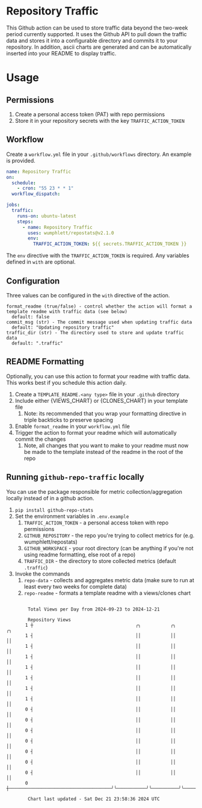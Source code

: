 # Repository Traffic

This Github action can be used to store traffic data beyond the two-week period currently supported.
It uses the Github API to pull down the traffic data and stores it into a configurable directory and commits it to your 
repository. In addition, ascii charts are generated and can be automatically inserted into your README to display traffic.

# Usage
## Permissions
1. Create a personal access token (PAT) with repo permissions
2. Store it in your repository secrets with the key `TRAFFIC_ACTION_TOKEN`

## Workflow
Create a `workflow.yml` file in your `.github/workflows` directory. An example is provided.

```yaml
name: Repository Traffic
on:
  schedule:
    - cron: "55 23 * * 1"
  workflow_dispatch:

jobs:
  traffic:
    runs-on: ubuntu-latest
    steps:
      - name: Repository Traffic
        uses: wumphlett/repostats@v2.1.0
        env:
          TRAFFIC_ACTION_TOKEN: ${{ secrets.TRAFFIC_ACTION_TOKEN }}
```
The `env` directive with the `TRAFFIC_ACTION_TOKEN` is required. Any variables defined in `with` are optional.

## Configuration
Three values can be configured in the `with` directive of the action.
```
format_readme (true/false) - control whether the action will format a template readme with traffic data (see below)
  default: false
commit_msg (str) - The commit message used when updating traffic data
  default: "Updating repository traffic"
traffic_dir (str) - The directory used to store and update traffic data
  default: ".traffic"
```

## README Formatting
Optionally, you can use this action to format your readme with traffic data. This works best if you schedule this action
daily.

1. Create a `TEMPLATE_README.<any type>` file in your `.github` directory
2. Include either {VIEWS_CHART} or {CLONES_CHART} in your template file
   1. Note: its recommended that you wrap your formatting directive in triple backticks to preserve spacing
3. Enable `format_readme` in your `workflow.yml` file
4. Trigger the action to format your readme which will automatically commit the changes
   1. Note, all changes that you want to make to your readme must now be made to the template instead of the readme in the root of the repo

## Running `github-repo-traffic` locally
You can use the package responsible for metric collection/aggregation locally instead of in a github action.

1. `pip install github-repo-stats`
2. Set the environment variables in `.env.example`
   1. `TRAFFIC_ACTION_TOKEN` - a personal access token with repo permissions
   2. `GITHUB_REPOSITORY` - the repo you're trying to collect metrics for (e.g. wumphlett/repostats)
   3. `GITHUB_WORKSPACE` - your root directory (can be anything if you're not using readme formatting, else root of a repo)
   4. `TRAFFIC_DIR` - the directory to store collected metrics (default `.traffic`)
3. Invoke the commands
   1. `repo-data` - collects and aggregates metric data (make sure to run at least every two weeks for complete data)
   2. `repo-readme` - formats a template readme with a views/clones chart

```

        Total Views per Day from 2024-09-23 to 2024-12-21

        Repository Views
       1 ┼                                      ╭╮           ╭╮          ╭╮
       1 ┤                                      ││           ││          ││
       1 ┤                                      ││           ││          ││
       1 ┤                                      ││           ││          ││
       1 ┤                                      ││           ││          ││
       1 ┤                                      ││           ││          ││
       1 ┤                                      ││           ││          ││
       1 ┤                                      ││           ││          ││
       0 ┤                                      ││           ││          ││
       0 ┤                                      ││           ││          ││
       0 ┤                                      ││           ││          ││
       0 ┤                                      ││           ││          ││
       0 ┤                                      ││           ││          ││
       0 ┤                                      ││           ││          ││
       0 ┤                                      ││           ││          ││
       0 ┼──────────────────────────────────────╯╰───────────╯╰──────────╯╰────────────────────────

        Chart last updated - Sat Dec 21 23:58:36 2024 UTC
        
```
